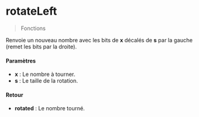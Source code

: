 # rotateLeft
> Fonctions

Renvoie un nouveau nombre avec les bits de **x** décalés de **s** par la gauche (remet les bits par la droite).

#### Paramètres

- **x** : Le nombre à tourner.
- **s** : Le taille de la rotation.

#### Retour

- **rotated** : Le nombre tourné.

